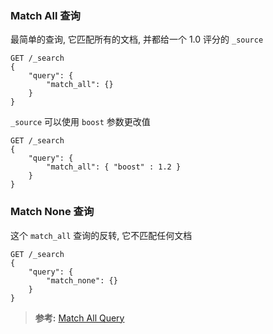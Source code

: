 ### Match All 查询
最简单的查询, 它匹配所有的文档, 并都给一个 1.0 评分的 `_source`
```
GET /_search
{
    "query": {
        "match_all": {}
    }
}
```
`_source` 可以使用 `boost` 参数更改值
```
GET /_search
{
    "query": {
        "match_all": { "boost" : 1.2 }
    }
}
```
### Match None 查询
这个 `match_all` 查询的反转, 它不匹配任何文档
```
GET /_search
{
    "query": {
        "match_none": {}
    }
}
```

>**参考:**
[Match All Query](https://www.elastic.co/guide/en/elasticsearch/reference/current/query-dsl-match-all-query.html)
